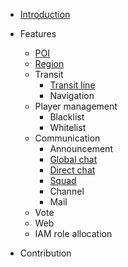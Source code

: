 * [Introduction](./)

* Features
  
  * [POI](/features/poi)
  * [Region](/features/region)
  * Transit
    * [Transit line](/features/transit/transit_line)
    * Navigation
  * Player management
    * Blacklist
    * Whitelist
  * Communication
    - Announcement
    - [Global chat](/features/communication/global_chat)
    - [Direct chat](/features/communication/direct_chat)
    - [Squad](/features/communication/squad)
    - Channel
    - Mail
  * Vote
  * Web
  * IAM role allocation
- Contribution
